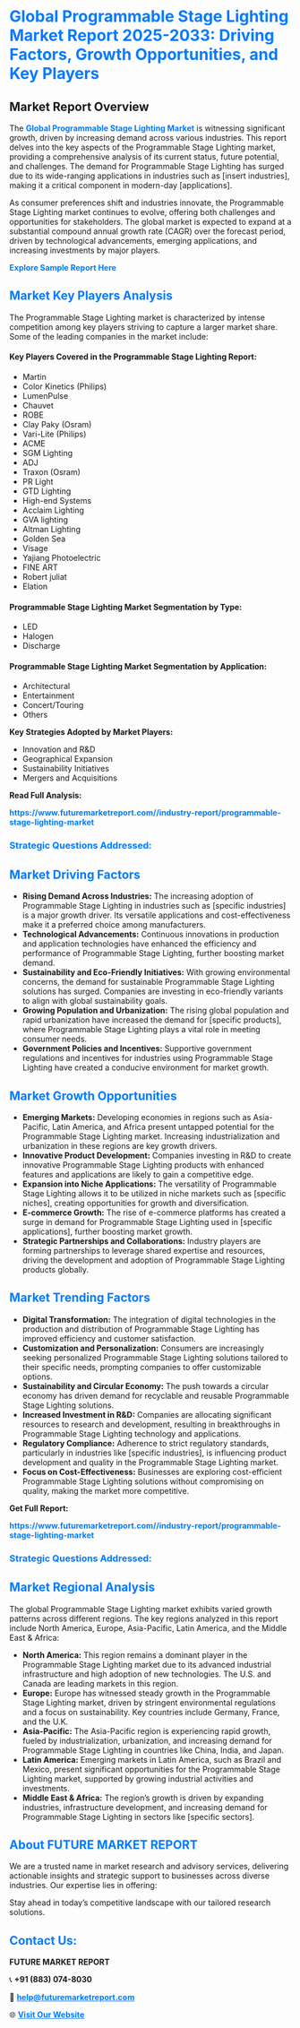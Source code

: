 <h1 style="color: #007BFF;">Global Programmable Stage Lighting Market Report 2025-2033: Driving Factors, Growth Opportunities, and Key Players</h1>

<section id="overview">
<h2>Market Report Overview</h2>
<p>The <a href="https://www.futuremarketreport.com//industry-report/programmable-stage-lighting-market" style="color: #007BFF; text-decoration: none;"><strong>Global Programmable Stage Lighting Market</strong></a> is witnessing significant growth, driven by increasing demand across various industries. This report delves into the key aspects of the Programmable Stage Lighting market, providing a comprehensive analysis of its current status, future potential, and challenges. The demand for Programmable Stage Lighting has surged due to its wide-ranging applications in industries such as [insert industries], making it a critical component in modern-day [applications].</p>
<p>As consumer preferences shift and industries innovate, the Programmable Stage Lighting market continues to evolve, offering both challenges and opportunities for stakeholders. The global market is expected to expand at a substantial compound annual growth rate (CAGR) over the forecast period, driven by technological advancements, emerging applications, and increasing investments by major players.</p>
</section>

<section id="overview">
<p><a href="https://www.futuremarketreport.com//request-sample/reportId=55169" style="color: #007BFF; text-decoration: none;"><strong>Explore Sample Report Here</strong></a></p>
</section>

<section id="key-players">
<h2 style="color: #007BFF;">Market Key Players Analysis</h2>
<p>The Programmable Stage Lighting market is characterized by intense competition among key players striving to capture a larger market share. Some of the leading companies in the market include:</p>
<h4>Key Players Covered in the Programmable Stage Lighting Report:</h4>
<ul><li>Martin</li><li>Color Kinetics (Philips)</li><li>LumenPulse</li><li>Chauvet</li><li>ROBE</li><li>Clay Paky (Osram)</li><li>Vari-Lite (Philips)</li><li>ACME</li><li>SGM Lighting</li><li>ADJ</li><li>Traxon (Osram)</li><li>PR Light</li><li>GTD Lighting</li><li>High-end Systems</li><li>Acclaim Lighting</li><li>GVA lighting</li><li>Altman Lighting</li><li>Golden Sea</li><li>Visage</li><li>Yajiang Photoelectric</li><li>FINE ART</li><li>Robert juliat</li><li>Elation</li></ul>
<h4>Programmable Stage Lighting Market Segmentation by Type:</h4>
<ul><li>LED</li><li>Halogen</li><li>Discharge</li></ul>

<h4>Programmable Stage Lighting Market Segmentation by Application:</h4>
<ul><li>Architectural</li><li>Entertainment</li><li>Concert/Touring</li><li>Others</li></ul>
<p><strong>Key Strategies Adopted by Market Players:</strong></p>
<ul>
<li>Innovation and R&D</li>
<li>Geographical Expansion</li>
<li>Sustainability Initiatives</li>
<li>Mergers and Acquisitions</li>
</ul>
</section>

<section>
<p><strong>Read Full Analysis: </strong></p><a href="https://www.futuremarketreport.com//industry-report/programmable-stage-lighting-market" style="color: #007BFF; text-decoration: none;"><strong>https://www.futuremarketreport.com//industry-report/programmable-stage-lighting-market</strong></a>
<h3 style="color: #007BFF;">Strategic Questions Addressed:</h3>
</section>

<section id="driving-factors">
<h2 style="color: #007BFF;">Market Driving Factors</h2>
<ul>
<li><strong>Rising Demand Across Industries:</strong> The increasing adoption of Programmable Stage Lighting in industries such as [specific industries] is a major growth driver. Its versatile applications and cost-effectiveness make it a preferred choice among manufacturers.</li>
<li><strong>Technological Advancements:</strong> Continuous innovations in production and application technologies have enhanced the efficiency and performance of Programmable Stage Lighting, further boosting market demand.</li>
<li><strong>Sustainability and Eco-Friendly Initiatives:</strong> With growing environmental concerns, the demand for sustainable Programmable Stage Lighting solutions has surged. Companies are investing in eco-friendly variants to align with global sustainability goals.</li>
<li><strong>Growing Population and Urbanization:</strong> The rising global population and rapid urbanization have increased the demand for [specific products], where Programmable Stage Lighting plays a vital role in meeting consumer needs.</li>
<li><strong>Government Policies and Incentives:</strong> Supportive government regulations and incentives for industries using Programmable Stage Lighting have created a conducive environment for market growth.</li>
</ul>
</section>

<section id="growth-opportunities">
<h2 style="color: #007BFF;">Market Growth Opportunities</h2>
<ul>
<li><strong>Emerging Markets:</strong> Developing economies in regions such as Asia-Pacific, Latin America, and Africa present untapped potential for the Programmable Stage Lighting market. Increasing industrialization and urbanization in these regions are key growth drivers.</li>
<li><strong>Innovative Product Development:</strong> Companies investing in R&D to create innovative Programmable Stage Lighting products with enhanced features and applications are likely to gain a competitive edge.</li>
<li><strong>Expansion into Niche Applications:</strong> The versatility of Programmable Stage Lighting allows it to be utilized in niche markets such as [specific niches], creating opportunities for growth and diversification.</li>
<li><strong>E-commerce Growth:</strong> The rise of e-commerce platforms has created a surge in demand for Programmable Stage Lighting used in [specific applications], further boosting market growth.</li>
<li><strong>Strategic Partnerships and Collaborations:</strong> Industry players are forming partnerships to leverage shared expertise and resources, driving the development and adoption of Programmable Stage Lighting products globally.</li>
</ul>
</section>

<section id="trending-factors">
<h2 style="color: #007BFF;">Market Trending Factors</h2>
<ul>
<li><strong>Digital Transformation:</strong> The integration of digital technologies in the production and distribution of Programmable Stage Lighting has improved efficiency and customer satisfaction.</li>
<li><strong>Customization and Personalization:</strong> Consumers are increasingly seeking personalized Programmable Stage Lighting solutions tailored to their specific needs, prompting companies to offer customizable options.</li>
<li><strong>Sustainability and Circular Economy:</strong> The push towards a circular economy has driven demand for recyclable and reusable Programmable Stage Lighting solutions.</li>
<li><strong>Increased Investment in R&D:</strong> Companies are allocating significant resources to research and development, resulting in breakthroughs in Programmable Stage Lighting technology and applications.</li>
<li><strong>Regulatory Compliance:</strong> Adherence to strict regulatory standards, particularly in industries like [specific industries], is influencing product development and quality in the Programmable Stage Lighting market.</li>
<li><strong>Focus on Cost-Effectiveness:</strong> Businesses are exploring cost-efficient Programmable Stage Lighting solutions without compromising on quality, making the market more competitive.</li>
</ul>
</section>

<section>
<p><strong>Get Full Report: </strong></p><a href="https://www.futuremarketreport.com//industry-report/programmable-stage-lighting-market" style="color: #007BFF; text-decoration: none;"><strong>https://www.futuremarketreport.com//industry-report/programmable-stage-lighting-market</strong></a>
<h3 style="color: #007BFF;">Strategic Questions Addressed:</h3>
</section>


<section id="regional-analysis">
<h2 style="color: #007BFF;">Market Regional Analysis</h2>
<p>The global Programmable Stage Lighting market exhibits varied growth patterns across different regions. The key regions analyzed in this report include North America, Europe, Asia-Pacific, Latin America, and the Middle East & Africa:</p>
<ul>
<li><strong>North America:</strong> This region remains a dominant player in the Programmable Stage Lighting market due to its advanced industrial infrastructure and high adoption of new technologies. The U.S. and Canada are leading markets in this region.</li>
<li><strong>Europe:</strong> Europe has witnessed steady growth in the Programmable Stage Lighting market, driven by stringent environmental regulations and a focus on sustainability. Key countries include Germany, France, and the U.K.</li>
<li><strong>Asia-Pacific:</strong> The Asia-Pacific region is experiencing rapid growth, fueled by industrialization, urbanization, and increasing demand for Programmable Stage Lighting in countries like China, India, and Japan.</li>
<li><strong>Latin America:</strong> Emerging markets in Latin America, such as Brazil and Mexico, present significant opportunities for the Programmable Stage Lighting market, supported by growing industrial activities and investments.</li>
<li><strong>Middle East & Africa:</strong> The region’s growth is driven by expanding industries, infrastructure development, and increasing demand for Programmable Stage Lighting in sectors like [specific sectors].</li>
</ul>
</section>

<footer>
<h2 style="color: #007BFF;">About FUTURE MARKET REPORT</h2>
<p>We are a trusted name in market research and advisory services, delivering actionable insights and strategic support to businesses across diverse industries. Our expertise lies in offering:</p>

<p>Stay ahead in today’s competitive landscape with our tailored research solutions.</p>

<h2 style="color: #007BFF;">Contact Us:</h2>
<p><strong>FUTURE MARKET REPORT</strong></p>
<p>📞 <strong>+91 (883) 074-8030</strong></p>
<p>📧 <strong><a href="mailto:help@futuremarketreport.com" style="color: #007BFF;">help@futuremarketreport.com</a></strong></p>
<p>🌐 <strong><a href="https://www.futuremarketreport.com/" style="color: #007BFF;">Visit Our Website</a></strong></p>
</footer>